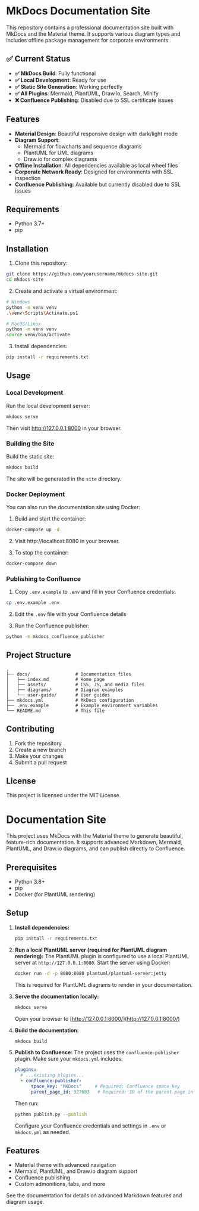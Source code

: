 # MkDocs Documentation Site

This repository contains a professional documentation site built with MkDocs and the Material theme. It supports various diagram types and includes offline package management for corporate environments.

## ✅ Current Status

- **✅ MkDocs Build**: Fully functional
- **✅ Local Development**: Ready for use
- **✅ Static Site Generation**: Working perfectly
- **✅ All Plugins**: Mermaid, PlantUML, Draw.io, Search, Minify
- **❌ Confluence Publishing**: Disabled due to SSL certificate issues

## Features

- **Material Design**: Beautiful responsive design with dark/light mode
- **Diagram Support**:
  - Mermaid for flowcharts and sequence diagrams
  - PlantUML for UML diagrams  
  - Draw.io for complex diagrams
- **Offline Installation**: All dependencies available as local wheel files
- **Corporate Network Ready**: Designed for environments with SSL inspection
- **Confluence Publishing**: Available but currently disabled due to SSL issues

## Requirements

- Python 3.7+
- pip

## Installation

1. Clone this repository:

```bash
git clone https://github.com/yourusername/mkdocs-site.git
cd mkdocs-site
```

2. Create and activate a virtual environment:

```bash
# Windows
python -m venv venv
.\venv\Scripts\Activate.ps1

# MacOS/Linux
python -m venv venv
source venv/bin/activate
```

3. Install dependencies:

```bash
pip install -r requirements.txt
```

## Usage

### Local Development

Run the local development server:

```bash
mkdocs serve
```

Then visit http://127.0.0.1:8000 in your browser.

### Building the Site

Build the static site:

```bash
mkdocs build
```

The site will be generated in the `site` directory.

### Docker Deployment

You can also run the documentation site using Docker:

1. Build and start the container:

```bash
docker-compose up -d
```

2. Visit http://localhost:8080 in your browser.

3. To stop the container:

```bash
docker-compose down
```

### Publishing to Confluence

1. Copy `.env.example` to `.env` and fill in your Confluence credentials:

```bash
cp .env.example .env
```

2. Edit the `.env` file with your Confluence details

3. Run the Confluence publisher:

```bash
python -m mkdocs_confluence_publisher
```

## Project Structure

```
.
├── docs/                 # Documentation files
│   ├── index.md          # Home page
│   ├── assets/           # CSS, JS, and media files
│   ├── diagrams/         # Diagram examples
│   └── user-guide/       # User guides
├── mkdocs.yml            # MkDocs configuration
├── .env.example          # Example environment variables
└── README.md             # This file
```

## Contributing

1. Fork the repository
2. Create a new branch
3. Make your changes
4. Submit a pull request

## License

This project is licensed under the MIT License.

# Documentation Site

This project uses MkDocs with the Material theme to generate beautiful, feature-rich documentation. It supports advanced Markdown, Mermaid, PlantUML, and Draw.io diagrams, and can publish directly to Confluence.

## Prerequisites

- Python 3.8+
- pip
- Docker (for PlantUML rendering)

## Setup

1. **Install dependencies:**
   ```sh
   pip install -r requirements.txt
   ```

2. **Run a local PlantUML server (required for PlantUML diagram rendering):**
   The PlantUML plugin is configured to use a local PlantUML server at `http://127.0.0.1:8080`.
   Start the server using Docker:
   ```sh
   docker run -d -p 8080:8080 plantuml/plantuml-server:jetty
   ```
   This is required for PlantUML diagrams to render in your documentation.

3. **Serve the documentation locally:**
   ```sh
   mkdocs serve
   ```
   Open your browser to [http://127.0.0.1:8000/](http://127.0.0.1:8000/)

4. **Build the documentation:**
   ```sh
   mkdocs build
   ```

5. **Publish to Confluence:**
   The project uses the `confluence-publisher` plugin. Make sure your `mkdocs.yml` includes:
   ```yaml
   plugins:
     # ...existing plugins...
     - confluence-publisher:
         space_key: "MKDocs"     # Required: Confluence space key
         parent_page_id: 327683   # Required: ID of the parent page in Confluence
   ```
   Then run:
   ```sh
   python publish.py --publish
   ```

   Configure your Confluence credentials and settings in `.env` or `mkdocs.yml` as needed.

## Features
- Material theme with advanced navigation
- Mermaid, PlantUML, and Draw.io diagram support
- Confluence publishing
- Custom admonitions, tabs, and more

See the documentation for details on advanced Markdown features and diagram usage.
